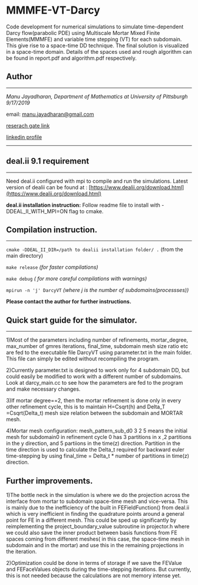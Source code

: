 # MMMFE-VT-Darcy
Code development for numerical simulations to simulate time-dependent Darcy flow(parabolic PDE) using Multiscale Mortar Mixed Finite Elements(MMMFE) and variable time stepping (VT) for each subdomain. This give rise to a space-time DD technique. The final solution is visualized in a space-time domain. Details of the spaces used and rough algorithm can be found in report.pdf and algorithm.pdf respectively.

## Author
-----------
*Manu Jayadharan, Department of Mathematics at University of Pittsburgh 9/17/2019*

email: [manu.jayadharan@gmail.com](manu.jayadharan@gmail.com)

[reserach gate link](https://www.researchgate.net/profile/Manu_Jayadharan)

[linkedin profile](https://www.linkedin.com/in/manu-jayadharan/)

--------------------------------------------------------------------

## deal.ii 9.1 requirement
---------------------------------------
Need deal.ii configured with mpi  to compile and run the simulations. Latest version of dealii can be found at : [https://www.dealii.org/download.html](https://www.dealii.org/download.html)

**deal.ii installation instruction:** Follow readme file to install with -DDEAL_II_WITH_MPI=ON flag to cmake. 


## Compilation instruction.
-------------------------------------------
`cmake -DDEAL_II_DIR=/path to dealii installation folder/ .` (from the main directory)

`make release` *(for faster compilations)*

`make debug` *( for more careful compilations with warnings)*

`mpirun -n 'j' DarcyVT` *(where j is the number of subdomains(processses))*

**Please contact the author for further instructions.**

## Quick start guide for the simulator.
-------------------------------------
1)Most of the parameters including number of refinements, mortar_degree, max_number of gmres iterations, final_time, subdomain mesh size
ratio etc are fed to the executable file DarcyVT using parameter.txt in the main folder. This file can simply be edited 
without recompiling the program.

2)Currently parameter.txt is designed to work only for 4 subdomain DD, but could easily be modified to work with a different number of subdomains. Look at darcy_main.cc to see how the parameters are fed to the program and make necessary changes.

3)If mortar degree==2, then the mortar refinement is done only in every other refinement cycle, this is to maintain H=Csqrt(h) and Delta_T =Csqrt(Delta_t) mesh size relation between the subdomain and MORTAR mesh.

4)Mortar mesh configuration: 
  mesh_pattern_sub_d0 3 2 5 means the initial mesh for subdomain0 in refinement cycle 0 has 3 partitions in x ,2 partitions     in the y direction, and 5 partiions in the time(z) direction. Partition in the time direction is used to calculate the       Delta_t   required for backward euler time-stepping by using final_time = Delta_t * number of partitions in time(z)           direction.

Further improvements.
---------------------
1)The bottle neck in the simulation is where we do the projection across the interface from mortar to subdomain space-time mesh and vice-versa. This is mainly due to the inefficiency of the built in FEFieldFunction() from deal.ii which is very inefficient in finding the quadrature points around a general point for FE in a different mesh.  This could be sped up significantly by reimplementing the project_boundary_value subroutine in projector.h where we could also save the inner product between basis functions from FE spaces coming from different meshes( in this case, the space-time mesh in subdomain and in the mortar) and use this in the remaining projections in the iteration.

2)Optimization could be done in terms of storage if we save the FEValue and FEFaceValues objects during the time-stepping iterations. But currently, this is not needed because the calculations are not memory intense yet. 
